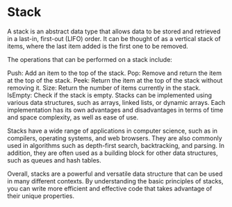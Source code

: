 # Stack

A stack is an abstract data type that allows data to be stored and retrieved in a last-in, first-out (LIFO) order. It can be thought of as a vertical stack of items, where the last item added is the first one to be removed.

The operations that can be performed on a stack include:

Push: Add an item to the top of the stack.
Pop: Remove and return the item at the top of the stack.
Peek: Return the item at the top of the stack without removing it.
Size: Return the number of items currently in the stack.
IsEmpty: Check if the stack is empty.
Stacks can be implemented using various data structures, such as arrays, linked lists, or dynamic arrays. Each implementation has its own advantages and disadvantages in terms of time and space complexity, as well as ease of use.

Stacks have a wide range of applications in computer science, such as in compilers, operating systems, and web browsers. They are also commonly used in algorithms such as depth-first search, backtracking, and parsing. In addition, they are often used as a building block for other data structures, such as queues and hash tables.

Overall, stacks are a powerful and versatile data structure that can be used in many different contexts. By understanding the basic principles of stacks, you can write more efficient and effective code that takes advantage of their unique properties.
